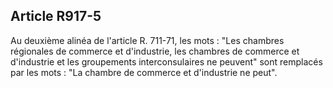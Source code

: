 Article R917-5
----
Au deuxième alinéa de l'article R. 711-71, les mots : "Les chambres régionales
de commerce et d'industrie, les chambres de commerce et d'industrie et les
groupements interconsulaires ne peuvent" sont remplacés par les mots : "La
chambre de commerce et d'industrie ne peut".
